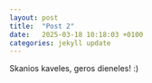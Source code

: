 ```yaml
---
layout: post
title:  "Post 2"
date:   2025-03-18 10:18:03 +0100
categories: jekyll update
---
```


Skanios kaveles, geros dieneles! :)
